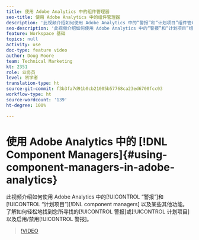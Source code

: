 ```yaml
---
title: 使用 Adobe Analytics 中的组件管理器
seo-title: 使用 Adobe Analytics 中的组件管理器
description: '此视频介绍如何使用 Adobe Analytics 中的“警报”和“计划项目”组件管理器以及某些其他功能。了解如何轻松地找到您所寻找的警报或计划项目以及启用/禁用警报。 '
seo-description: '此视频介绍如何使用 Adobe Analytics 中的“警报”和“计划项目”组件管理器以及某些其他功能。了解如何轻松地找到您所寻找的警报或计划项目以及启用/禁用警报。 '
feature: Workspace 基础
topics: null
activity: use
doc-type: feature video
author: Doug Moore
team: Technical Marketing
kt: 2351
role: 业务员
level: 初学者
translation-type: ht
source-git-commit: f3b3fa7d91b0cb21005b57768ca23ed6700fcc03
workflow-type: ht
source-wordcount: '139'
ht-degree: 100%

---
```



# 使用 Adobe Analytics 中的 [!DNL Component Managers]{#using-component-managers-in-adobe-analytics}

此视频介绍如何使用 Adobe Analytics 中的[!UICONTROL “警报”]和[!UICONTROL “计划项目”][!DNL component managers] 以及某些其他功能。了解如何轻松地找到您所寻找的[!UICONTROL 警报]或[!UICONTROL 计划项目]以及启用/禁用[!UICONTROL 警报]。

>[!VIDEO](https://video.tv.adobe.com/v/24068/?quality=12)
